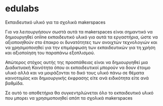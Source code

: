 # edulabs
Εκπαιδευτικό υλικό για τα σχολικά makerspaces


Για να λειτουργήσουν σωστά αυτά τα  makerspaces είναι σημαντικό να δημιουργηθεί online εκπαιδευτικό υλικό για αυτά τα εργαστήρια, ώστε να αξιοποιηθούν στο έπακρο οι δυνατότητες των ανοιχτών τεχνολογιών και να χρησιμοποιηθεί για την επιμόρφωση των εκπαιδευτικών για τη χρήση και αξιοποίηση του παραπάνω εξοπλισμού. 

Απώτερος στόχος αυτής της προσπάθειας είναι να δημιουργηθεί μια  Διαδικτυακή Κοινότητα όπου οι εκπαιδευτικοί μπορούν να δουν έτοιμο υλικό αλλά και να μοιράζονται το δικό τους υλικό πάνω σε θέματα καινοτομίας και δημιουργικής έκφρασης είτε ανά ειδικότητα είτε ανά βαθμίδα.

Σε αυτό το αποθετήρια θα συγκεντρλώνεται όλο το εκπαιδευτικό υλικό που μπορει να χρησιμοποιηθεί απόπ τα σχολικά makerspaces
